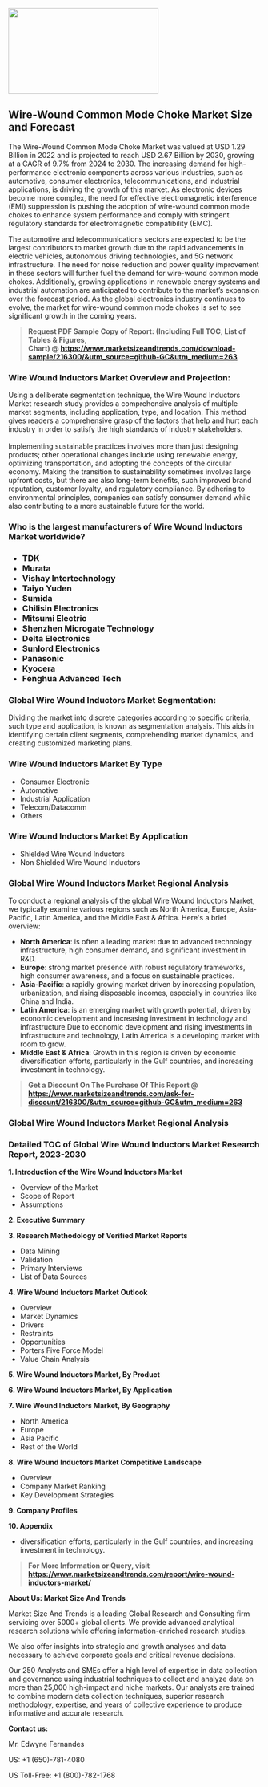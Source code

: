 <p><img class="alignnone size-medium wp-image-20088" src="https://ffe5etoiles.com/wp-content/uploads/2024/12/MST1-300x171.png" alt="" width="300" height="171" /></p><h2>Wire-Wound Common Mode Choke Market Size and Forecast</h2><p>The Wire-Wound Common Mode Choke Market was valued at USD 1.29 Billion in 2022 and is projected to reach USD 2.67 Billion by 2030, growing at a CAGR of 9.7% from 2024 to 2030. The increasing demand for high-performance electronic components across various industries, such as automotive, consumer electronics, telecommunications, and industrial applications, is driving the growth of this market. As electronic devices become more complex, the need for effective electromagnetic interference (EMI) suppression is pushing the adoption of wire-wound common mode chokes to enhance system performance and comply with stringent regulatory standards for electromagnetic compatibility (EMC).</p><p>The automotive and telecommunications sectors are expected to be the largest contributors to market growth due to the rapid advancements in electric vehicles, autonomous driving technologies, and 5G network infrastructure. The need for noise reduction and power quality improvement in these sectors will further fuel the demand for wire-wound common mode chokes. Additionally, growing applications in renewable energy systems and industrial automation are anticipated to contribute to the market’s expansion over the forecast period. As the global electronics industry continues to evolve, the market for wire-wound common mode chokes is set to see significant growth in the coming years.</p></p><blockquote id="" class=""><strong>Request PDF Sample Copy of Report: (Including Full TOC, List of Tables &amp; Figures, Chart)&nbsp;@&nbsp;<strong><a href="https://www.marketsizeandtrends.com/download-sample/216300/&utm_source=github-GC&utm_medium=263" target="_blank">https://www.marketsizeandtrends.com/download-sample/216300/&utm_source=github-GC&utm_medium=263</a></strong></strong></blockquote><h3 id="" class="">Wire Wound Inductors Market&nbsp;Overview and Projection:</h3><p id="" class="">Using a deliberate segmentation technique, the Wire Wound Inductors Market research study provides a comprehensive analysis of multiple market segments, including application, type, and location. This method gives readers a comprehensive grasp of the factors that help and hurt each industry in order to satisfy the high standards of industry stakeholders. <br /> <br />Implementing sustainable practices involves more than just designing products; other operational changes include using renewable energy, optimizing transportation, and adopting the concepts of the circular economy. Making the transition to sustainability sometimes involves large upfront costs, but there are also long-term benefits, such improved brand reputation, customer loyalty, and regulatory compliance. By adhering to environmental principles, companies can satisfy consumer demand while also contributing to a more sustainable future for the world.</p><h3 id="" class="">Who is the largest manufacturers of&nbsp;Wire Wound Inductors Market worldwide?</h3><h3 class=""><p><ul><li>TDK </li><li> Murata </li><li> Vishay Intertechnology </li><li> Taiyo Yuden </li><li> Sumida </li><li> Chilisin Electronics </li><li> Mitsumi Electric </li><li> Shenzhen Microgate Technology </li><li> Delta Electronics </li><li> Sunlord Electronics </li><li> Panasonic </li><li> Kyocera </li><li> Fenghua Advanced Tech</li></ul></p></h3><h3 id="" class="">Global&nbsp;Wire Wound Inductors Market Segmentation:</h3><p id="" class="">Dividing the market into discrete categories according to specific criteria, such type and application, is known as segmentation analysis. This aids in identifying certain client segments, comprehending market dynamics, and creating customized marketing plans.</p><h3 id="" class="">Wire Wound Inductors Market&nbsp;By Type</h3><p><p><ul><li>Consumer Electronic</li><li> Automotive</li><li> Industrial Application</li><li> Telecom/Datacomm</li><li> Others</p></li></ul></p></p><h3 id="" class="">Wire Wound Inductors Market&nbsp;By Application</h3><p class=""><p><ul><li>Shielded Wire Wound Inductors</li><li> Non Shielded Wire Wound Inductors</li></ul></p></p><h3 id="" class="">Global Wire Wound Inductors Market Regional Analysis</h3><p id="" class="">To conduct a regional analysis of the global Wire Wound Inductors Market, we typically examine various regions such as North America, Europe, Asia-Pacific, Latin America, and the Middle East &amp; Africa. Here's a brief overview:</p><ul><li><strong>North America</strong>: is often a leading market due to advanced technology infrastructure, high consumer demand, and significant investment in R&amp;D.</li><li><strong>Europe</strong>: strong market presence with robust regulatory frameworks, high consumer awareness, and a focus on sustainable practices.</li><li><strong>Asia-Pacific</strong>: a rapidly growing market driven by increasing population, urbanization, and rising disposable incomes, especially in countries like China and India.</li><li><strong>Latin America</strong>: is an emerging market with growth potential, driven by economic development and increasing investment in technology and infrastructure.Due to economic development and rising investments in infrastructure and technology, Latin America is a developing market with room to grow.</li><li><strong>Middle East &amp; Africa</strong>: Growth in this region is driven by economic diversification efforts, particularly in the Gulf countries, and increasing investment in technology.</li></ul><blockquote id="" class=""><strong>Get a Discount On The Purchase Of This Report @ <strong><a href="https://www.marketsizeandtrends.com/ask-for-discount/216300/&utm_source=github-GC&utm_medium=263" target="_blank">https://www.marketsizeandtrends.com/ask-for-discount/216300/&utm_source=github-GC&utm_medium=263</a></strong></strong></blockquote><h3 id="" class="">Global Wire Wound Inductors Market Regional Analysis</h3><h3 id="" class="">Detailed TOC of Global Wire Wound Inductors Market Research Report, 2023-2030</h3><p id="" class=""><strong>1. Introduction of the Wire Wound Inductors Market</strong></p><ul><li>Overview of the Market</li><li>Scope of Report</li><li>Assumptions</li></ul><p id="" class=""><strong>2. Executive Summary</strong></p><p id="" class=""><strong>3. Research Methodology of Verified Market Reports</strong></p><ul><li>Data Mining</li><li>Validation</li><li>Primary Interviews</li><li>List of Data Sources</li></ul><p id="" class=""><strong>4. Wire Wound Inductors Market Outlook</strong></p><ul><li>Overview</li><li>Market Dynamics</li><li>Drivers</li><li>Restraints</li><li>Opportunities</li><li>Porters Five Force Model</li><li>Value Chain Analysis</li></ul><p id="" class=""><strong>5. Wire Wound Inductors Market, By Product</strong></p><p id="" class=""><strong>6. Wire Wound Inductors Market, By Application</strong></p><p id="" class=""><strong>7. Wire Wound Inductors Market, By Geography</strong></p><ul><li>North America</li><li>Europe</li><li>Asia Pacific</li><li>Rest of the World</li></ul><p id="" class=""><strong>8. Wire Wound Inductors Market Competitive Landscape</strong></p><ul><li>Overview</li><li>Company Market Ranking</li><li>Key Development Strategies</li></ul><p id="" class=""><strong>9. Company Profiles</strong></p><p id="" class=""><strong>10. Appendix</strong></p><ul><li>diversification efforts, particularly in the Gulf countries, and increasing investment in technology.</li></ul><blockquote id="" class=""><strong>For More Information or Query, visit <strong><strong><a href="https://www.marketsizeandtrends.com/report/wire-wound-inductors-market/" target="_blank">https://www.marketsizeandtrends.com/report/wire-wound-inductors-market/</a></strong></strong></strong></blockquote><p id="" class=""><strong>About Us: Market Size And Trends</strong></p><p id="" class="">Market Size And Trends is a leading Global Research and Consulting firm servicing over 5000+ global clients. We provide advanced analytical research solutions while offering information-enriched research studies.</p><p id="" class="">We also offer insights into strategic and growth analyses and data necessary to achieve corporate goals and critical revenue decisions.</p><p id="" class="">Our 250 Analysts and SMEs offer a high level of expertise in data collection and governance using industrial techniques to collect and analyze data on more than 25,000 high-impact and niche markets. Our analysts are trained to combine modern data collection techniques, superior research methodology, expertise, and years of collective experience to produce informative and accurate research.</p><p id="" class=""><strong>Contact us:</strong></p><p id="" class="">Mr. Edwyne Fernandes</p><p id="" class="">US: +1 (650)-781-4080</p><p id="" class="">US Toll-Free: +1 (800)-782-1768</p>

